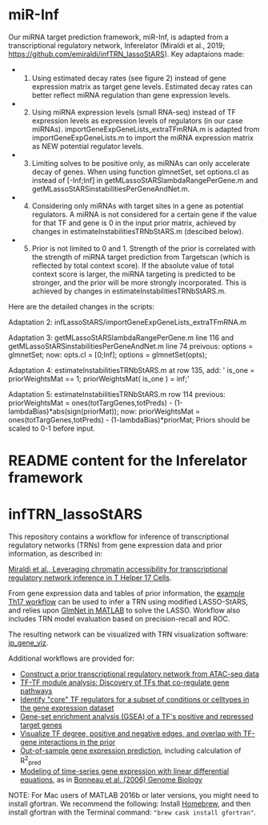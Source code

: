 # miR-Inf
Our miRNA target prediction framework, miR-Inf, is adapted from a transcriptional regulatory network, Inferelator (Miraldi et al., 2019; https://github.com/emiraldi/infTRN_lassoStARS).
Key adaptaions made:
* 1. Using estimated decay rates (see figure 2) instead of gene expression matrix as target gene levels. Estimated decay rates can better reflect miRNA regulation than gene expression levels.
* 2. Using miRNA expression levels (small RNA-seq) instead of TF expression levels as expression levels of regulators (in our case miRNAs). importGeneExpGeneLists_extraTFmRNA.m is adapted from importGeneExpGeneLists.m to import the miRNA expression matrix as NEW potential regulator levels.
* 3. Limiting solves to be positive only, as miRNAs can only accelerate decay of genes. When using function glmnetSet, set options.cl as instead of [-Inf;Inf] in getMLassoStARSlambdaRangePerGene.m and getMLassoStARSinstabilitiesPerGeneAndNet.m.
* 4. Considering only miRNAs with target sites in a gene as potential regulators. A miRNA is not considered for a certain gene if the value for that TF and gene is 0 in the input prior matrix, achieved by changes in estimateInstabilitiesTRNbStARS.m (descibed below).
* 5. Prior is not limited to 0 and 1. Strength of the prior is correlated with the strength of miRNA target prediction from Targetscan (which is reflected by total context score). If the absolute value of total context score is larger, the miRNA targeting is predicted to be stronger, and the prior will be more strongly incorporated. This is achieved by changes in estimateInstabilitiesTRNbStARS.m.


Here are the detailed changes in the scripts:

Adaptation 2:
infLassoStARS/importGeneExpGeneLists_extraTFmRNA.m 

Adaptation 3:
getMLassoStARSlambdaRangePerGene.m line 116 and getMLassoStARSinstabilitiesPerGeneAndNet.m line 74
preivous: options = glmnetSet;
now: opts.cl = [0;Inf]; options = glmnetSet(opts);

Adaptation 4:
estimateInstabilitiesTRNbStARS.m
at row 135, add:
'
is_one = priorWeightsMat == 1;
priorWeightsMat( is_one ) = inf;'

Adaptation 5:
estimateInstabilitiesTRNbStARS.m row 114 
previous: priorWeightsMat = ones(totTargGenes,totPreds) - (1-lambdaBias)*abs(sign(priorMat)); 
now: priorWeightsMat = ones(totTargGenes,totPreds) - (1-lambdaBias)*priorMat;
Priors should be scaled to 0-1 before input.


# README content for the Inferelator framework

# infTRN_lassoStARS

This repository contains a workflow for inference of transcriptional regulatory networks (TRNs) from gene expression data and prior information, as described in:

[Miraldi et al., Leveraging chromatin accessibility for transcriptional regulatory network inference in T Helper 17 Cells](https://genome.cshlp.org/content/early/2019/02/19/gr.238253.118).

From gene expression data and tables of prior information, the [example Th17 workflow](Th17_example/example_workflow_Th17.m) can be used to infer a TRN using modified LASSO-StARS, and relies upon [GlmNet in MATLAB](https://web.stanford.edu/~hastie/glmnet_matlab/index.html) to solve the LASSO. Workflow also includes TRN model evaluation based on precision-recall and ROC.

The resulting network can be visualized with TRN visualization software: [jp_gene_viz](https://github.com/simonsfoundation/jp_gene_viz).

Additional workflows are provided for:
* [Construct a prior transcriptional regulatory network from ATAC-seq data](priorConstruction/readme.md)
* [TF-TF module analysis: Discovery of TFs that co-regulate gene pathways](Th17_example/example_Th17_tfTfModules.m)
* [Identify "core" TF regulators for a subset of conditions or celltypes in the gene expression dataset](scTRN)
* [Gene-set enrichment analysis (GSEA) of a TF's positive and repressed target genes](scTRN)
* [Visualize TF degree, positive and negative edges, and overlap with TF-gene interactions in the prior](scTRN/viz_TF_degree.m)
* [Out-of-sample gene expression prediction](Th17_example/example_workflow_Th17_r2Pred.m), including calculation of R<sup>2</sup><sub>pred
* [Modeling of time-series gene expression with linear differential equations](Th17_example/example_workflow_Th17_timeLag.m), as in [Bonneau et al. (2006) Genome Biology](https://genomebiology.biomedcentral.com/articles/10.1186/gb-2006-7-5-r36)

NOTE: For Mac users of MATLAB 2016b or later versions, you might need to install gfortran. We recommend the following: Install [Homebrew](https://brew.sh/), and then install gfortran with the Terminal command: ```"brew cask install gfortran"```.